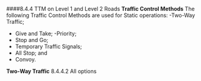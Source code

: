 ####8.4.4 TTM on Level 1 and Level 2 Roads
**Traffic Control Methods**
The following Traffic Control Methods are used for Static operations:
-Two-Way Traffic;
- Give and Take;
-Priority;
- Stop and Go;
- Temporary Traffic Signals;
- All Stop; and
- Convoy.


**Two-Way Traffic**
8.4.4.2 All options
